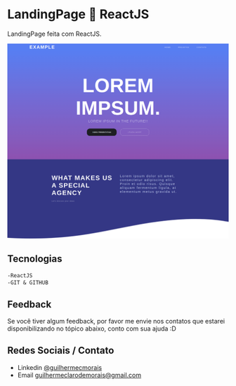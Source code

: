 
# LandingPage 🚀 ReactJS

LandingPage feita com ReactJS.


![preview](./public/preview.png)

## Tecnologias

    -ReactJS
    -GIT & GITHUB


## Feedback

Se você tiver algum feedback, por favor me envie nos contatos que estarei disponibilizando no tópico abaixo, conto com sua ajuda :D


## Redes Sociais / Contato

- Linkedin [@guilhermecmorais](https://www.linkedin.com/in/guilhermecmorais/)
- Email guilhermeclarodemorais@gmail.com
